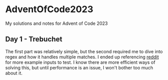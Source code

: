 # AdventOfCode2023
My solutions and notes for Advent of Code 2023

## Day 1 - Trebuchet
The first part was relatively simple, but the second required me to dive into regex and how it handles multiple matches. I ended up referencing [reddit](https://www.reddit.com/r/adventofcode/comments/1884fpl/2023_day_1for_those_who_stuck_on_part_2/) for more example inputs to test. I know there are more efficient ways of solving this, but until performance is an issue, I won't bother too much about it.

